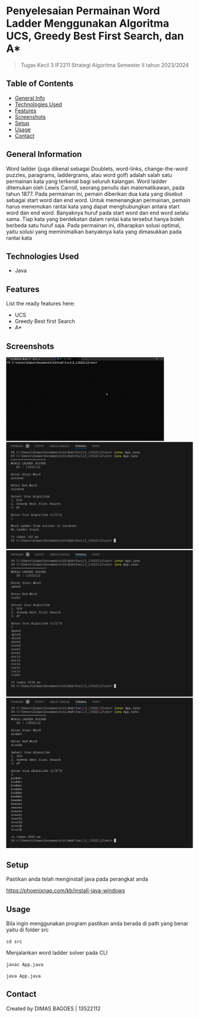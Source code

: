 # Penyelesaian Permainan Word Ladder Menggunakan Algoritma UCS, Greedy Best First Search, dan A*
> Tugas Kecil 3 IF2211 Strategi Algoritma
> Semester II tahun 2023/2024

## Table of Contents
* [General Info](#general-information)
* [Technologies Used](#technologies-used)
* [Features](#features)
* [Screenshots](#screenshots)
* [Setup](#setup)
* [Usage](#usage)
* [Contact](#contact)


## General Information

Word ladder (juga dikenal sebagai Doublets, word-links, change-the-word puzzles, paragrams, laddergrams, atau word golf) adalah salah satu permainan kata yang terkenal bagi seluruh kalangan. Word ladder ditemukan oleh Lewis Carroll, seorang penulis dan matematikawan, pada tahun 1877. Pada permainan ini, pemain diberikan dua kata yang disebut sebagai start word dan end word. Untuk memenangkan permainan, pemain harus menemukan rantai kata yang dapat menghubungkan antara start word dan end word. Banyaknya huruf pada start word dan end word selalu sama. Tiap kata yang berdekatan dalam rantai kata tersebut hanya boleh berbeda satu huruf saja. Pada permainan ini, diharapkan solusi optimal, yaitu solusi yang meminimalkan banyaknya kata yang dimasukkan pada rantai kata


## Technologies Used
- Java


## Features
List the ready features here:
- UCS
- Greedy Best first Search
- A*

## Screenshots

![alt text](test/1714900878585.gif)
![Example screenshot](test/7.png)
![Example screenshot](test/10.png)
![Example screenshot](test/13.png)


## Setup

Pastikan anda telah menginstall java pada perangkat anda

https://phoenixnap.com/kb/install-java-windows

## Usage

Bila ingin menggunakan program pastikan anda berada di path yang benar yaitu di folder src

`cd src`

Menjalankan word ladder solver pada CLI

`javac App.java`

`java App.java`


## Contact
Created by DIMAS BAGOES | 13522112
